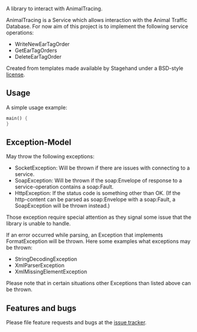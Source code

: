 A library to interact with AnimalTracing.

AnimalTracing is a Service which allows interaction with the Animal Traffic Database.
For now aim of this project is to implement the following service operations:
* WriteNewEarTagOrder
* GetEarTagOrders
* DeleteEarTagOrder


Created from templates made available by Stagehand under a BSD-style
[license](https://github.com/dart-lang/stagehand/blob/master/LICENSE).

## Usage

A simple usage example:

```dart
main() {
}
```

## Exception-Model
May throw the following exceptions: 
* SocketException: Will be thrown if there are issues with connecting to a service.
* SoapException: Will be thrown if the soap:Envelope of response 
  to a service-operation contains a soap:Fault. 
* HttpException: If the status code is something other than OK. (If the http-content 
  can be parsed as soap:Envelope with a soap:Fault, a SoapException will be thrown instead.)
  
Those exception require special attention as they signal some issue that the library is unable to
handle.

If an error occurred while parsing, an Exception that implements
FormatException will be thrown. Here some examples what exceptions may
be thrown: 
* StringDecodingException
* XmlParserException
* XmlMissingElementException

Please note that in certain situations other Exceptions than listed above can be thrown.

## Features and bugs

Please file feature requests and bugs at the [issue tracker][tracker].

[tracker]: https://github.com/MankoMR/animaltracing_unofficial_binding/issues
